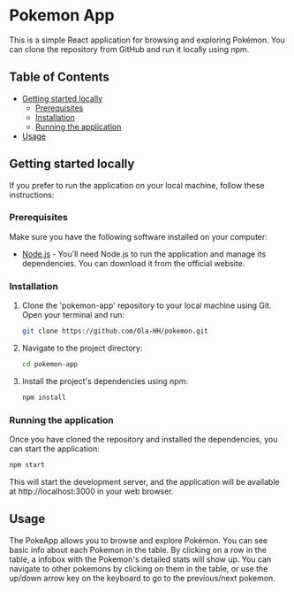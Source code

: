 # Pokemon App

This is a simple React application for browsing and exploring Pokémon. You can clone the repository from GitHub and run it locally using npm.

## Table of Contents

- [Getting started locally](#getting-started-locally)
  - [Prerequisites](#prerequisites)
  - [Installation](#installation)
  - [Running the application](#running-the-application)
- [Usage](#usage)

## Getting started locally

If you prefer to run the application on your local machine, follow these instructions:

### Prerequisites

Make sure you have the following software installed on your computer:

- [Node.js](https://nodejs.org/) - You'll need Node.js to run the application and manage its dependencies. You can download it from the official website.

### Installation

1. Clone the 'pokemon-app' repository to your local machine using Git. Open your terminal and run:

   ```bash
   git clone https://github.com/Ola-HH/pokemon.git

2. Navigate to the project directory:

   ```bash
   cd pokemon-app

3. Install the project's dependencies using npm:

   ```bash
   npm install

### Running the application

Once you have cloned the repository and installed the dependencies, you can start the application:

  ```bash
  npm start
  ```

This will start the development server, and the application will be available at http://localhost:3000 in your web browser.

## Usage

The PokeApp allows you to browse and explore Pokémon. You can see basic info about each Pokemon in the table. By clicking on a row in the table, a infobox with the Pokemon's detailed stats will show up. You can navigate to other pokemons by clicking on them in the table, or use the up/down arrow key on the keyboard to go to the previous/next pokemon.

   

